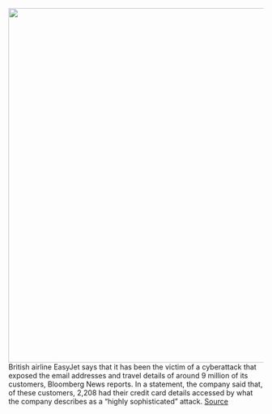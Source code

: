 <img src='https://cdn.vox-cdn.com/thumbor/ztLdQhe9NwLQfjsB1Z2FFJQT-XM=/0x0:5809x3516/1200x800/filters:focal(2441x1294:3369x2222)/cdn.vox-cdn.com/uploads/chorus_image/image/66815160/1211262535.jpg.0.jpg' width='700px' /><br/>
British airline EasyJet says that it has been the victim of a cyberattack that exposed the email addresses and travel details of around 9 million of its customers, Bloomberg News reports. In a statement, the company said that, of these customers, 2,208 had their credit card details accessed by what the company describes as a “highly sophisticated” attack.
<a href='https://www.theverge.com/2020/5/19/21263431/easyjet-hack-customer-details-email-addresses-credit-cards'> Source <a/>